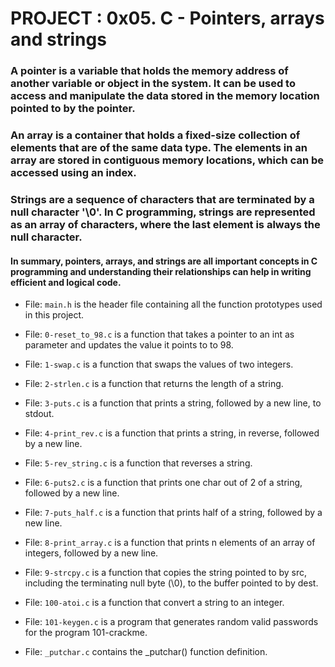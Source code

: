 # PROJECT : 0x05. C - Pointers, arrays and strings

### A pointer is a variable that holds the memory address of another variable or object in the system. It can be used to access and manipulate the data stored in the memory location pointed to by the pointer.

### An array is a container that holds a fixed-size collection of elements that are of the same data type. The elements in an array are stored in contiguous memory locations, which can be accessed using an index.

### Strings are a sequence of characters that are terminated by a null character '\0'. In C programming, strings are represented as an array of characters, where the last element is always the null character.

#### In summary, pointers, arrays, and strings are all important concepts in C programming and understanding their relationships can help in writing efficient and logical code.

- File: `main.h` is the header file containing all the function prototypes used in this project.

- File: `0-reset_to_98.c` is a function that takes a pointer to an int as parameter and updates the value it points to to 98.

- File: `1-swap.c` is a function that swaps the values of two integers.

- File: `2-strlen.c` is a function that returns the length of a string.

- File: `3-puts.c` is a function that prints a string, followed by a new line, to stdout.

- File: `4-print_rev.c` is a function that prints a string, in reverse, followed by a new line.

- File: `5-rev_string.c` is a function that reverses a string.

- File: `6-puts2.c` is a function that prints one char out of 2 of a string, followed by a new line.

- File: `7-puts_half.c` is a function that prints half of a string, followed by a new line.

- File: `8-print_array.c` is a function that prints n elements of an array of integers, followed by a new line.

- File: `9-strcpy.c` is a function that copies the string pointed to by src, including the terminating null byte (\0), to the buffer pointed to by dest.

- File: `100-atoi.c` is a function that convert a string to an integer.

- File: `101-keygen.c` is a program that generates random valid passwords for the program 101-crackme.

- File: `_putchar.c` contains the _putchar() function definition.
